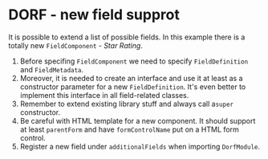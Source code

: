# DORF - new field supprot
It is possible to extend a list of possible fields. In this example there is a totally new `FieldComponent` - _Star Rating_.

1. Before specifing `FieldComponent` we need to specify `FieldDefinition` and `FieldMetadata`.
2. Moreover, it is needed to create an interface and use it at least as a constructor parameter for a new `FieldDefinition`. It's even better to implement this interface in all field-related classes.
3. Remember to extend existing library stuff and always call a`super` constructor.
4. Be careful with HTML template for a new component. It should support at least `parentForm` and have `formControlName` put on a HTML form control.
5. Register a new field under `additionalFields` when importing `DorfModule`.
